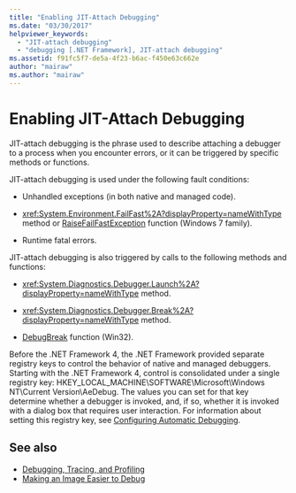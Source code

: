 ```yaml
---
title: "Enabling JIT-Attach Debugging"
ms.date: "03/30/2017"
helpviewer_keywords: 
  - "JIT-attach debugging"
  - "debugging [.NET Framework], JIT-attach debugging"
ms.assetid: f91fc5f7-de5a-4f23-b6ac-f450e63c662e
author: "mairaw"
ms.author: "mairaw"
---
```

# Enabling JIT-Attach Debugging
JIT-attach debugging is the phrase used to describe attaching a debugger to a process when you encounter errors, or it can be triggered by specific methods or functions.  
  
 JIT-attach debugging is used under the following fault conditions:  
  
- Unhandled exceptions (in both native and managed code).  
  
- <xref:System.Environment.FailFast%2A?displayProperty=nameWithType> method or [RaiseFailFastException](https://go.microsoft.com/fwlink/?LinkId=182107) function (Windows 7 family).  
  
- Runtime fatal errors.  
  
 JIT-attach debugging is also triggered by calls to the following methods and functions:  
  
- <xref:System.Diagnostics.Debugger.Launch%2A?displayProperty=nameWithType> method.  
  
- <xref:System.Diagnostics.Debugger.Break%2A?displayProperty=nameWithType> method.  
  
- [DebugBreak](https://go.microsoft.com/fwlink/?LinkId=182106) function (Win32).  
  
 Before the .NET Framework 4, the .NET Framework provided separate registry keys to control the behavior of native and managed debuggers. Starting with the .NET Framework 4, control is consolidated under a single registry key: HKEY_LOCAL_MACHINE\SOFTWARE\Microsoft\Windows NT\Current Version\AeDebug. The values you can set for that key determine whether a debugger is invoked, and, if so, whether it is invoked with a dialog box that requires user interaction. For information about setting this registry key, see [Configuring Automatic Debugging](https://go.microsoft.com/fwlink/?LinkId=181767).  
  
## See also

- [Debugging, Tracing, and Profiling](index.md)
- [Making an Image Easier to Debug](making-an-image-easier-to-debug.md)
